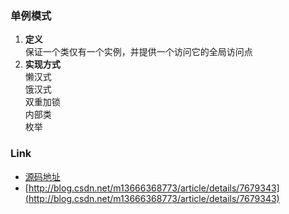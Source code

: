 ### 单例模式
1. **定义**  
保证一个类仅有一个实例，并提供一个访问它的全局访问点
2. **实现方式**  
懒汉式  
饿汉式  
双重加锁  
内部类  
枚举  

### Link
- [源码地址](https://github.com/dzhai/Demo/tree/master/Designpattern/src/com/d/singleton)
- [http://blog.csdn.net/m13666368773/article/details/7679343](http://blog.csdn.net/m13666368773/article/details/7679343)
